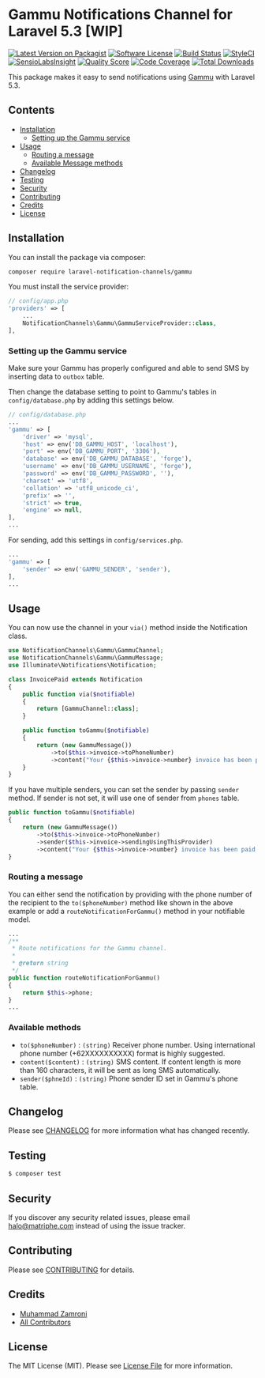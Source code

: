 # Gammu Notifications Channel for Laravel 5.3 [WIP]

[![Latest Version on Packagist](https://img.shields.io/packagist/v/laravel-notification-channels/gammu.svg?style=flat-square)](https://packagist.org/packages/laravel-notification-channels/gammu)
[![Software License](https://img.shields.io/badge/license-MIT-brightgreen.svg?style=flat-square)](LICENSE.md)
[![Build Status](https://travis-ci.org/matriphe/laravel-notification-channel-gammu.svg?branch=master)](https://travis-ci.org/matriphe/laravel-notification-channel-gammu)
[![StyleCI](https://styleci.io/repos/66045563/shield)](https://styleci.io/repos/66045563)
[![SensioLabsInsight](https://img.shields.io/sensiolabs/i/:sensio_labs_id.svg?style=flat-square)](https://insight.sensiolabs.com/projects/db7b6ba3-332a-4247-9055-1a8e65f86c8c)
[![Quality Score](https://img.shields.io/scrutinizer/g/laravel-notification-channels/gammu.svg?style=flat-square)](https://scrutinizer-ci.com/g/laravel-notification-channels/gammu)
[![Code Coverage](https://img.shields.io/scrutinizer/coverage/g/laravel-notification-channels/gammu/master.svg?style=flat-square)](https://scrutinizer-ci.com/g/laravel-notification-channels/gammu/?branch=master)
[![Total Downloads](https://img.shields.io/packagist/dt/laravel-notification-channels/gammu.svg?style=flat-square)](https://packagist.org/packages/laravel-notification-channels/gammu)

This package makes it easy to send notifications using [Gammu](https://wammu.eu/gammu/) with Laravel 5.3.

## Contents

- [Installation](#installation)
	- [Setting up the Gammu service](#setting-up-the-Gammu-service)
- [Usage](#usage)
    - [Routing a message](#routing-a-message)
	- [Available Message methods](#available-message-methods)
- [Changelog](#changelog)
- [Testing](#testing)
- [Security](#security)
- [Contributing](#contributing)
- [Credits](#credits)
- [License](#license)


## Installation

You can install the package via composer:

```bash
composer require laravel-notification-channels/gammu
```

You must install the service provider:

```php
// config/app.php
'providers' => [
    ...
    NotificationChannels\Gammu\GammuServiceProvider::class,
],
```

### Setting up the Gammu service

Make sure your Gammu has properly configured and able to send SMS by inserting data to `outbox` table.

Then change the database setting to point to Gammu's tables in `config/database.php` by adding this settings below.

```php
// config/database.php
...
'gammu' => [
    'driver' => 'mysql',
    'host' => env('DB_GAMMU_HOST', 'localhost'),
    'port' => env('DB_GAMMU_PORT', '3306'),
    'database' => env('DB_GAMMU_DATABASE', 'forge'),
    'username' => env('DB_GAMMU_USERNAME', 'forge'),
    'password' => env('DB_GAMMU_PASSWORD', ''),
    'charset' => 'utf8',
    'collation' => 'utf8_unicode_ci',
    'prefix' => '',
    'strict' => true,
    'engine' => null,
],
...
```

For sending, add this settings in `config/services.php`.

```php
...
'gammu' => [
    'sender' => env('GAMMU_SENDER', 'sender'),
],
...
``` 

## Usage

You can now use the channel in your `via()` method inside the Notification class.

```php
use NotificationChannels\Gammu\GammuChannel;
use NotificationChannels\Gammu\GammuMessage;
use Illuminate\Notifications\Notification;

class InvoicePaid extends Notification
{
    public function via($notifiable)
    {
        return [GammuChannel::class];
    }

    public function toGammu($notifiable)
    {
        return (new GammuMessage())
            ->to($this->invoice->toPhoneNumber)
            ->content("Your {$this->invoice->number} invoice has been paid!");
    }
}
```

If you have multiple senders, you can set the sender by passing `sender` method. If sender is not set, it will use one of sender from `phones` table.

```php
public function toGammu($notifiable)
{
    return (new GammuMessage())
        ->to($this->invoice->toPhoneNumber)
        ->sender($this->invoice->sendingUsingThisProvider)
        ->content("Your {$this->invoice->number} invoice has been paid!");
}
```

### Routing a message

You can either send the notification by providing with the phone number of the recipient to the `to($phoneNumber)` method like shown in the above example or add a `routeNotificationForGammu()` method in your notifiable model.

```php
...
/**
 * Route notifications for the Gammu channel.
 *
 * @return string
 */
public function routeNotificationForGammu()
{
    return $this->phone;
}
...
```

### Available methods

* `to($phoneNumber)` : `(string)` Receiver phone number. Using international phone number (+62XXXXXXXXXX) format is highly suggested.
* `content($content)` : `(string)` SMS content. If content length is more than 160 characters, it will be sent as long SMS automatically.
* `sender($phneId)` : `(string)` Phone sender ID set in Gammu's phone table.

## Changelog

Please see [CHANGELOG](CHANGELOG.md) for more information what has changed recently.

## Testing

```bash
$ composer test
```

## Security

If you discover any security related issues, please email halo@matriphe.com instead of using the issue tracker.

## Contributing

Please see [CONTRIBUTING](CONTRIBUTING.md) for details.

## Credits

- [Muhammad Zamroni](https://github.com/matriphe)
- [All Contributors](../../contributors)

## License

The MIT License (MIT). Please see [License File](LICENSE.md) for more information.
